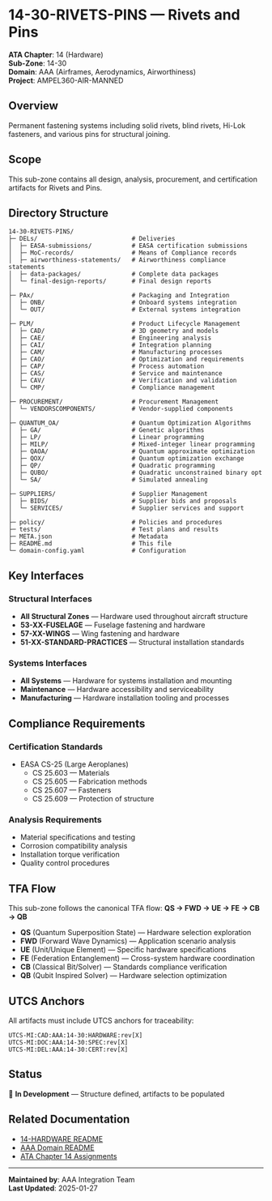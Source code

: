# 14-30-RIVETS-PINS — Rivets and Pins

**ATA Chapter**: 14 (Hardware)  
**Sub-Zone**: 14-30  
**Domain**: AAA (Airframes, Aerodynamics, Airworthiness)  
**Project**: AMPEL360-AIR-MANNED

## Overview

Permanent fastening systems including solid rivets, blind rivets, Hi-Lok fasteners, and various pins for structural joining.

## Scope

This sub-zone contains all design, analysis, procurement, and certification artifacts for Rivets and Pins.

## Directory Structure

```
14-30-RIVETS-PINS/
├─ DELs/                          # Deliveries
│  ├─ EASA-submissions/           # EASA certification submissions
│  ├─ MoC-records/                # Means of Compliance records
│  ├─ airworthiness-statements/   # Airworthiness compliance statements
│  ├─ data-packages/              # Complete data packages
│  └─ final-design-reports/       # Final design reports
│
├─ PAx/                           # Packaging and Integration
│  ├─ ONB/                        # Onboard systems integration
│  └─ OUT/                        # External systems integration
│
├─ PLM/                           # Product Lifecycle Management
│  ├─ CAD/                        # 3D geometry and models
│  ├─ CAE/                        # Engineering analysis
│  ├─ CAI/                        # Integration planning
│  ├─ CAM/                        # Manufacturing processes
│  ├─ CAO/                        # Optimization and requirements
│  ├─ CAP/                        # Process automation
│  ├─ CAS/                        # Service and maintenance
│  ├─ CAV/                        # Verification and validation
│  └─ CMP/                        # Compliance management
│
├─ PROCUREMENT/                   # Procurement Management
│  └─ VENDORSCOMPONENTS/          # Vendor-supplied components
│
├─ QUANTUM_OA/                    # Quantum Optimization Algorithms
│  ├─ GA/                         # Genetic algorithms
│  ├─ LP/                         # Linear programming
│  ├─ MILP/                       # Mixed-integer linear programming
│  ├─ QAOA/                       # Quantum approximate optimization
│  ├─ QOX/                        # Quantum optimization exchange
│  ├─ QP/                         # Quadratic programming
│  ├─ QUBO/                       # Quadratic unconstrained binary opt
│  └─ SA/                         # Simulated annealing
│
├─ SUPPLIERS/                     # Supplier Management
│  ├─ BIDS/                       # Supplier bids and proposals
│  └─ SERVICES/                   # Supplier services and support
│
├─ policy/                        # Policies and procedures
├─ tests/                         # Test plans and results
├─ META.json                      # Metadata
├─ README.md                      # This file
└─ domain-config.yaml             # Configuration
```

## Key Interfaces

### Structural Interfaces
- **All Structural Zones** — Hardware used throughout aircraft structure
- **53-XX-FUSELAGE** — Fuselage fastening and hardware
- **57-XX-WINGS** — Wing fastening and hardware
- **51-XX-STANDARD-PRACTICES** — Structural installation standards

### Systems Interfaces
- **All Systems** — Hardware for systems installation and mounting
- **Maintenance** — Hardware accessibility and serviceability
- **Manufacturing** — Hardware installation tooling and processes

## Compliance Requirements

### Certification Standards
- EASA CS-25 (Large Aeroplanes)
  - CS 25.603 — Materials
  - CS 25.605 — Fabrication methods
  - CS 25.607 — Fasteners
  - CS 25.609 — Protection of structure

### Analysis Requirements
- Material specifications and testing
- Corrosion compatibility analysis
- Installation torque verification
- Quality control procedures

## TFA Flow

This sub-zone follows the canonical TFA flow:
**QS → FWD → UE → FE → CB → QB**

- **QS** (Quantum Superposition State) — Hardware selection exploration
- **FWD** (Forward Wave Dynamics) — Application scenario analysis
- **UE** (Unit/Unique Element) — Specific hardware specifications
- **FE** (Federation Entanglement) — Cross-system hardware coordination
- **CB** (Classical Bit/Solver) — Standards compliance verification
- **QB** (Qubit Inspired Solver) — Hardware selection optimization

## UTCS Anchors

All artifacts must include UTCS anchors for traceability:
```
UTCS-MI:CAD:AAA:14-30:HARDWARE:rev[X]
UTCS-MI:DOC:AAA:14-30:SPEC:rev[X]
UTCS-MI:DEL:AAA:14-30:CERT:rev[X]
```

## Status

🚧 **In Development** — Structure defined, artifacts to be populated

## Related Documentation

- [14-HARDWARE README](../README.md)
- [AAA Domain README](../../../README.md)
- [ATA Chapter 14 Assignments](../../../../../1-DIMENSIONS/CANONICAL-TAXONOMY/ata-chapters.csv)

---

**Maintained by**: AAA Integration Team  
**Last Updated**: 2025-01-27
